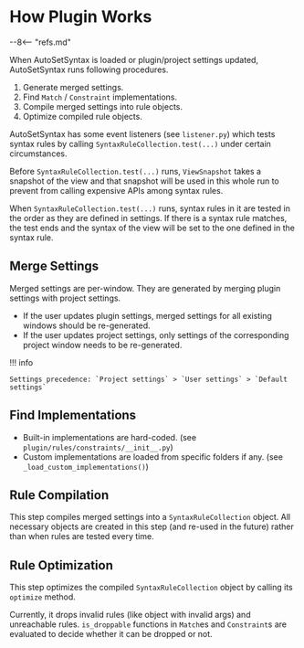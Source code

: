 # How Plugin Works

--8<-- "refs.md"

When AutoSetSyntax is loaded or plugin/project settings updated, AutoSetSyntax runs following procedures.

1. Generate merged settings.
1. Find `Match` / `Constraint` implementations.
1. Compile merged settings into rule objects.
1. Optimize compiled rule objects.

AutoSetSyntax has some event listeners (see `listener.py`) which tests syntax rules by calling
`SyntaxRuleCollection.test(...)` under certain circumstances.

Before `SyntaxRuleCollection.test(...)` runs, `ViewSnapshot` takes a snapshot of the view
and that snapshot will be used in this whole run to prevent from calling expensive APIs among syntax rules.

When `SyntaxRuleCollection.test(...)` runs, syntax rules in it are tested in the order
as they are defined in settings. If there is a syntax rule matches, the test ends and
the syntax of the view will be set to the one defined in the syntax rule.

## Merge Settings

Merged settings are per-window. They are generated by merging plugin settings with project settings.

- If the user updates plugin settings,
  merged settings for all existing windows should be re-generated.
- If the user updates project settings,
  only settings of the corresponding project window needs to be re-generated.

!!! info

    Settings precedence: `Project settings` > `User settings` > `Default settings`

## Find Implementations

- Built-in implementations are hard-coded. (see `plugin/rules/constraints/__init__.py`)
- Custom implementations are loaded from specific folders if any. (see `_load_custom_implementations()`)

## Rule Compilation

This step compiles merged settings into a `SyntaxRuleCollection` object.
All necessary objects are created in this step (and re-used in the future)
rather than when rules are tested every time.

## Rule Optimization

This step optimizes the compiled `SyntaxRuleCollection` object by calling its `optimize` method.

Currently, it drops invalid rules (like object with invalid args) and unreachable rules.
`is_droppable` functions in `Match`es and `Constraint`s are evaluated to decide whether it can be dropped or not.
